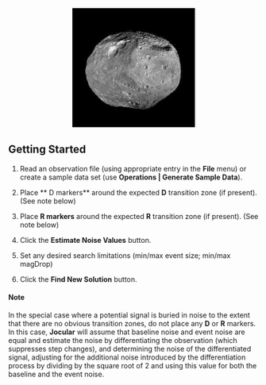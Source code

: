 

<center><img src="Vesta.jpg"></center>

## Getting Started


 1.  Read an observation file (using appropriate entry in the **File** menu) or create a sample data set (use **Operations | Generate Sample Data**).
 
 2. Place ** D markers** around the expected **D** transition zone (if present).  (See note below)
 
 3. Place **R markers** around the expected **R** transition zone (if present).  (See note below)
 
 4. Click the **Estimate Noise Values** button.
 
 5. Set any desired search limitations (min/max event size; min/max magDrop)
 
 6. Click the **Find New Solution** button.
 
#### Note

In the special case where a potential signal is buried in noise to the extent that there are no obvious transition zones, do not place any **D** or **R** markers.  In this case, **Jocular** will assume that baseline noise and event noise are equal and estimate the noise by differentiating the observation (which suppresses step changes), and determining the noise of the differentiated signal, adjusting for the additional noise introduced by the differentiation process by dividing by the square root of 2 and using this value for both the baseline and the event noise.
  
 
  
    
     

